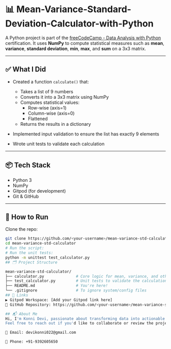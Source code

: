 # 📊  Mean-Variance-Standard-Deviation-Calculator-with-Python
A Python project  is part of the [freeCodeCamp - Data Analysis with Python](https://www.freecodecamp.org/learn) certification. It uses **NumPy** to compute statistical measures such as **mean**, **variance**, **standard deviation**, **min**, **max**, and **sum** on a 3x3 matrix.

---

## ✅ What I Did

- Created a function `calculate()` that:
  - Takes a list of 9 numbers
  - Converts it into a 3x3 matrix using NumPy
  - Computes statistical values:
    - Row-wise (axis=1)
    - Column-wise (axis=0)
    - Flattened
  - Returns the results in a dictionary

- Implemented input validation to ensure the list has exactly 9 elements
- Wrote unit tests to validate each calculation

---

## 📦 Tech Stack

- Python 3
- NumPy
- Gitpod (for development)
- Git & GitHub

---

## 🧪 How to Run

Clone the repo:

```bash
git clone https://github.com/<your-username>/mean-variance-std-calculator.git
cd mean-variance-std-calculator
# Run the script:
# Run the unit tests:
python -m unittest test_calculator.py
## 🗂️ Project Structure

mean-variance-std-calculator/
├── calculator.py              # Core logic for mean, variance, and other statistics
├── test_calculator.py         # Unit tests to validate the calculations
├── README.md                  # You're here!
└── .gitignore                 # To ignore system/config files
## 🔗 Links
▶️ Gitpod Workspace: [Add your Gitpod link here]
🐙 GitHub Repository: https://github.com/<your-username>/mean-variance-std-calculator

## 📬 About Me
Hi, I'm Konni Devi, passionate about transforming data into actionable insights!
Feel free to reach out if you'd like to collaborate or review the project:

📧 Email: devikonni022@gmail.com

📱 Phone: +91-9392605650

